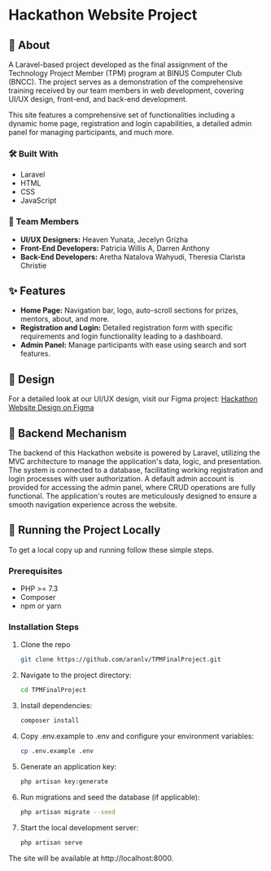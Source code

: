 # Hackathon Website Project

## 🌟 About

A Laravel-based project developed as the final assignment of the Technology Project Member (TPM) program at BINUS Computer Club (BNCC). The project serves as a demonstration of the comprehensive training received by our team members in web development, covering UI/UX design, front-end, and back-end development.

This site features a comprehensive set of functionalities including a dynamic home page, registration and login capabilities, a detailed admin panel for managing participants, and much more.

### 🛠 Built With

- Laravel
- HTML
- CSS
- JavaScript

### 👥 Team Members

- **UI/UX Designers:** Heaven Yunata, Jecelyn Grizha
- **Front-End Developers:** Patricia Willis A, Darren Anthony
- **Back-End Developers:** Aretha Natalova Wahyudi, Theresia Clarista Christie

## ✨ Features

- **Home Page:** Navigation bar, logo, auto-scroll sections for prizes, mentors, about, and more.
- **Registration and Login:** Detailed registration form with specific requirements and login functionality leading to a dashboard.
- **Admin Panel:** Manage participants with ease using search and sort features.

## 🎨 Design

For a detailed look at our UI/UX design, visit our Figma project:
[Hackathon Website Design on Figma](https://www.figma.com/file/5yMUhRQdq2Pr1bFdoEjlZ4/Untitled?type=design&node-id=0%3A1&mode=design&t=88TV4uX7PhaSoODm-1)


## 🔧 Backend Mechanism 

The backend of this Hackathon website is powered by Laravel, utilizing the MVC architecture to manage the application's data, logic, and presentation. The system is connected to a database, facilitating working registration and login processes with user authorization. A default admin account is provided for accessing the admin panel, where CRUD operations are fully functional. The application's routes are meticulously designed to ensure a smooth navigation experience across the website.


## 🚀 Running the Project Locally

To get a local copy up and running follow these simple steps.

### Prerequisites

- PHP >= 7.3
- Composer
- npm or yarn

### Installation Steps

1. Clone the repo
   ```sh
   git clone https://github.com/aranlv/TPMFinalProject.git
2. Navigate to the project directory:
   ```sh
   cd TPMFinalProject
3. Install dependencies:
    ```sh
    composer install
4. Copy .env.example to .env and configure your environment variables:
     ```sh
    cp .env.example .env
5. Generate an application key:
     ```sh
    php artisan key:generate
6. Run migrations and seed the database (if applicable):
     ```sh
    php artisan migrate --seed
7. Start the local development server:
     ```sh
    php artisan serve
The site will be available at http://localhost:8000.


